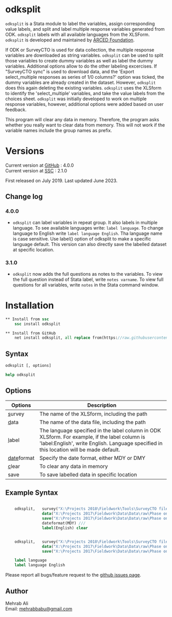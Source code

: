 # odksplit

``odksplit`` is a Stata module to label the variables, assign corresponding value labels, and split and label multiple response variables generated from ODK. ``odksplit`` labels with all available languages from the XLSForm. ``odksplit`` is developed and maintained by [ARCED Foundation](www.arced.foundation).

If ODK or SurveyCTO is used for data collection, the multiple response variables are downloaded as string variables. ``odksplit`` can be used to split those variables to create dummy variables as well as label the dummy variables. Additional options allow to do the other labeling excercises. If "SurveyCTO sync" is used to download data, and the 'Export select_multiple responses as series of 1/0 columns?' option was ticked, the dummy variables are already created in the dataset. However, ``odksplit`` does this again deleting the existing variables. ``odksplit`` uses the XLSform to identify the 'select_multiple' variables, and take the value labels from the choices sheet. ``odksplit`` was initially developed to work on multiple response variables, however, additional options were added based on user feedback.

This program will clear any data in memory. Therefore, the program asks whether you really want to clear data from memory. This will not work if the variable names include the group names as prefix.


# Versions
Current version at <a href="https://github.com/mehrabali/odksplit#installation" target="_blank">GitHub</a>   : 4.0.0 <br>
Current version at <a href="https://www.stata.com/manuals/rssc.pdf" target="_blank">SSC</a>     : 2.1.0 <br>


First released on July 2019. Last updated June 2023.

## Change log
### 4.0.0
* ``odksplit`` can label variables in repeat group. It also labels in multiple language. To see available languages write: ``label language``. To change language to English write ``label language English``. Tha language name is case sensitive. Use label() option of odksplit to make a specific language default. This version can also directly save the labelled dataset at specific location.

### 3.1.0
* ``odksplit`` now adds the full questions as notes to the variables. To view the full question instead of Stata label, write ``notes varname``. To view full questions for all variables, write ``notes`` in the Stata command window.

# Installation

```Stata
** Install from ssc
    ssc install odksplit

** Install from GitHub
    net install odksplit, all replace from(https://raw.githubusercontent.com/ARCED-Foundation/odksplit/master)

```

## Syntax
```stata
odksplit [, options]

help odksplit
```

## Options
| Options      | Description |
| ---        |    ----   |
| <u>s</u>urvey |  The name of the XLSform, including the path | 
| <u>d</u>ata   |  The name of the data file, including the path |
| <u>l</u>abel  |  The language specified in the label column in ODK XLSform. For example, if the label column is 'label:English', write English. Language specified in this location will be made default. |
| <u>date</u>format | Specify the date format, either MDY or DMY |
| <u>c</u>lear | To clear any data in memory |
| save | To save labelled data in specific location |

## Example Syntax
```Stata

    odksplit,   survey("X:\Projects 2018\Fieldwork\Tools\SurveyCTO files\Phase one_v1.xlsx") ///
                data("X:\Projects 2017\Fieldwork\Data\Data\raw\Phase one data.dta") ///
                save("X:\Projects 2017\Fieldwork\Data\Data\raw\Phase one data_labelled.dta") ///
                dateformat(MDY) ///
                label(English) clear


    odksplit,   survey("X:\Projects 2018\Fieldwork\Tools\SurveyCTO files\Phase one_v1.xlsx") ///
                data("X:\Projects 2017\Fieldwork\Data\Data\raw\Phase one data.dta") ///
                save("X:\Projects 2017\Fieldwork\Data\Data\raw\Phase one data_labelled.dta") 

    label language
    label language English

```

Please report all bugs/feature request to the <a href="https://github.com/ARCED-Foundation/odksplit/issues" target="_blank"> github issues page</a>.

## Author
Mehrab Ali <br>
Email: mehrabbabu@gmail.com